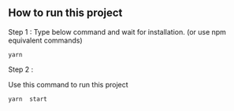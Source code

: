 ## How to run this project

Step 1 :
Type below command and wait for installation. (or use npm equivalent commands)

```
yarn

```

Step 2 :

Use this command to run this project

```
yarn  start

```
